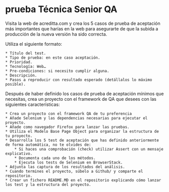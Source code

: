 # prueba Técnica Senior QA

Visita la web de acreditta.com y crea los 5 casos de prueba de aceptación más importantes que harías en la web para asegurarte de que la subida a producción de la nueva versión ha sido correcta.

Utiliza el siguiente formato:

    * Título del test.
    * Tipo de prueba: en este caso aceptación.
    * Prioridad.
    * Tecnología: Web…
    * Pre-condiciones: si necesito cumplir alguna.
    * Descripción.
    * Pasos a reproducir con resultado esperado (detállalos lo máximo posible).


Después de haber definido los casos de prueba de aceptación mínimos que necesitas, crea un proyecto con el framework de QA que desees con las siguientes características:

    * Crea un proyecto con el framework QA de tu preferencia
    * Añade Selenium y las dependencias necesarias para ejecutar el proyecto.
    * Añade como navegador Firefox para lanzar las pruebas.
    * Utiliza el Modelo Base Page Object para organizar la estructura de tu proyecto.
    * Desarrolla los 5 test de aceptación que has definido anteriormente de forma automática, no te olvides de:
        * Si haces una comprobación (check) utilizar Assert con un mensaje explicativo.
        * Documenta cada uno de los métodos.
        * Ejecuta los tests de Selenium en BrowserStack.
    * Adjunta las captura de los resultados del análisis.
    * Cuando termines el proyecto, súbelo a Github/ y comparte el repositorio.
    * Crear un fichero README.MD en el repositorio explicando cómo lanzar los test y la estructura del proyecto.